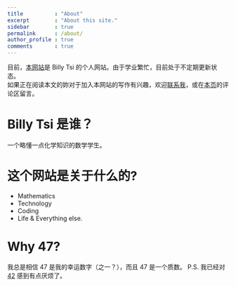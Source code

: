 ```yaml
---
title          : "About"
excerpt        : "About this site."
sidebar        : true
permalink      : /about/
author_profile : true
comments       : true
---
```

  
目前，[本网站](47life.com)是 Billy Tsi 的个人网站。由于学业繁忙，目前处于不定期更新状态。  
如果正在阅读本文的妳对于加入本网站的写作有兴趣，欢迎[联系我](mailto:qubit47@gmail.com)，或在[本页](http://47life.com/about/)的评论区留言。
  
# Billy Tsi 是谁？
一个略懂一点化学知识的数学学生。

# 这个网站是关于什么的?
- Mathematics
- Technology
- Coding
- Life & Everything else.

# Why 47?
我总是相信 47 是我的幸运数字（之一？），而且 47 是一个质数。
P.S. 我已经对 [42](en.wikipedia.org/wiki/42_(number)) 感到有点厌烦了。
